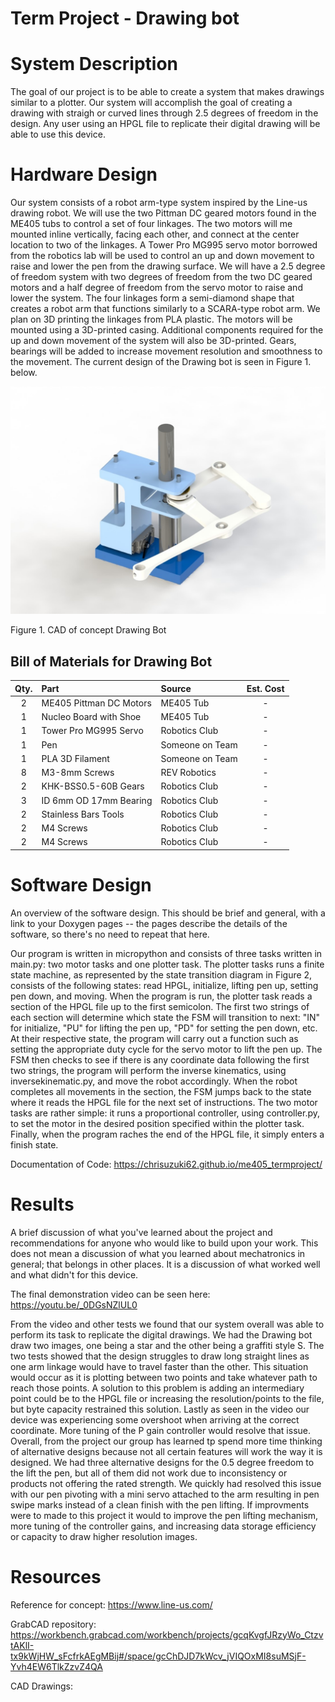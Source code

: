 # Term Project - Drawing bot

# System Description

The goal of our project is to be able to create a system that makes drawings similar to a plotter. Our system will accomplish the goal of creating a drawing with straigh or curved lines through 2.5 degrees of freedom in the design. Any user using an HPGL file to replicate their digital drawing will be able to use this device.


# Hardware Design

Our system consists of a robot arm-type system inspired by the Line-us drawing robot. We will use the two Pittman DC geared motors found in the ME405 tubs to control a set of four linkages. The two motors will me mounted inline vertically, facing each other, and connect at the center location to two of the linkages. A Tower Pro MG995 servo motor borrowed from the robotics lab will be used to control an up and down movement to raise and lower the pen from the drawing surface. We will have a 2.5 degree of freedom system with two degrees of freedom from the two DC geared motors and a half degree of freedom from the servo motor to raise and lower the system. The four linkages form a semi-diamond shape that creates a robot arm that functions similarly to a SCARA-type robot arm. We plan on 3D printing the linkages from PLA plastic. The motors will be mounted using a 3D-printed casing. Additional components required for the up and down movement of the system will also be 3D-printed. Gears, bearings will be added to increase movement resolution and smoothness to the movement. The current design of the Drawing bot is seen in Figure 1. below.


![test](CAD.JPG)

Figure 1. CAD of concept Drawing Bot

## Bill of Materials for Drawing Bot

| Qty. | Part                    | Source                | Est. Cost |
|:----:|:----------------------  |:----------------------|:---------:|
|  2   | ME405 Pittman DC Motors | ME405 Tub             |     -     |
|  1   | Nucleo Board with Shoe  | ME405 Tub             |     -     |
|  1   | Tower Pro MG995 Servo   | Robotics Club         |     -     |
|  1   | Pen                     | Someone on Team       |     -     |
|  1   | PLA 3D Filament         | Someone on Team       |     -     |
|  8   | M3-8mm Screws           | REV Robotics          |     -     |
|  2   | KHK-BSS0.5-60B Gears    | Robotics Club         |     -     |
|  3   | ID 6mm OD 17mm Bearing  | Robotics Club         |     -     |
|  2   | Stainless Bars Tools    | Robotics Club         |     -     |
|  2   | M4 Screws               | Robotics Club         |     -     |
|  2   | M4 Screws               | Robotics Club         |     -     |

# Software Design
An overview of the software design. This should be brief and general, with a link to your Doxygen pages -- the pages describe the details of the software, so there's no need to repeat that here.

Our program is written in micropython and consists of three tasks written in main.py: two motor tasks and one plotter task. The plotter tasks runs a finite state machine, as represented by the state transition diagram in Figure 2, consists of the following states: read HPGL, initialize, lifting pen up, setting pen down, and moving. When the program is run, the plotter task reads a section of the HPGL file up to the first semicolon. The first two strings of each section will determine which state the FSM will transition to next: "IN" for initialize, "PU" for lifting the pen up, "PD" for setting the pen down, etc. At their respective state, the program will carry out a function such as setting the appropriate duty cycle for the servo motor to lift the pen up. The FSM then checks to see if there is any coordinate data following the first two strings, the program will perform the inverse kinematics, using inversekinematic.py, and move the robot accordingly. When the robot completes all movements in the section, the FSM jumps back to the state where it reads the HPGL file for the next set of instructions. The two motor tasks are rather simple: it runs a proportional controller, using controller.py, to set the motor in the desired position specified within the plotter task. Finally, when the program raches the end of the HPGL file, it simply enters a finish state. 

Documentation of Code: https://chrisuzuki62.github.io/me405_termproject/

# Results
A brief discussion of what you've learned about the project and recommendations for anyone who would like to build upon your work. This does not mean a discussion of what you learned about mechatronics in general; that belongs in other places.  It is a discussion of what worked well and what didn't for this device.

The final demonstration video can be seen here: https://youtu.be/_0DGsNZlUL0

From the video and other tests we found that our system overall was able to perform its task to replicate the digital drawings. We had the Drawing bot draw two images, one being a star and the other being a graffiti style S. The two tests showed that the design struggles to draw long straight lines as one arm linkage would have to travel faster than the other. This situation would occur as it is plotting between two points and take whatever path to reach those points. A solution to this problem is adding an intermediary point could be to the HPGL file or increasing the resolution/points to the file, but byte capacity restrained this solution. Lastly as seen in the video our device was experiencing some overshoot when arriving at the correct coordinate. More tuning of the P gain controller would resolve that issue.
Overall, from the project our group has learned tp spend more time thinking of alternative designs because not all certain features will work the way it is designed. We had three alternative designs for the 0.5 degree freedom to the lift the pen, but all of them did not work due to inconsistency or products not offering the rated strength. We quickly had resolved this issue with our pen pivoting with a mini servo attached to the arm resulting in pen swipe marks instead of a clean finish with the pen lifting. If improvments were to made to this project it would to improve the pen lifting mechanism, more tuning of the controller gains, and increasing data storage efficiency or capacity to draw higher resolution images.

# Resources
Reference for concept: https://www.line-us.com/

GrabCAD repository: https://workbench.grabcad.com/workbench/projects/gcqKvgfJRzyWo_CtzvtAKlI-tx9kWjHW_sFcfrkAEgMBij#/space/gcChDJD7kWcv_jVIQOxMI8suMSjF-Yvh4EW6TlkZzvZ4QA

CAD Drawings: 
